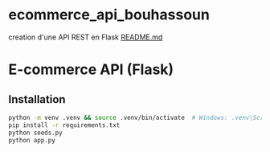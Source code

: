 # ecommerce_api_bouhassoun
creation d'une API REST en Flask
[README.md](https://github.com/user-attachments/files/23020371/README.md)
# E-commerce API (Flask)

## Installation
```bash
python -m venv .venv && source .venv/bin/activate  # Windows: .venv\Scripts\activate
pip install -r requirements.txt
python seeds.py
python app.py

